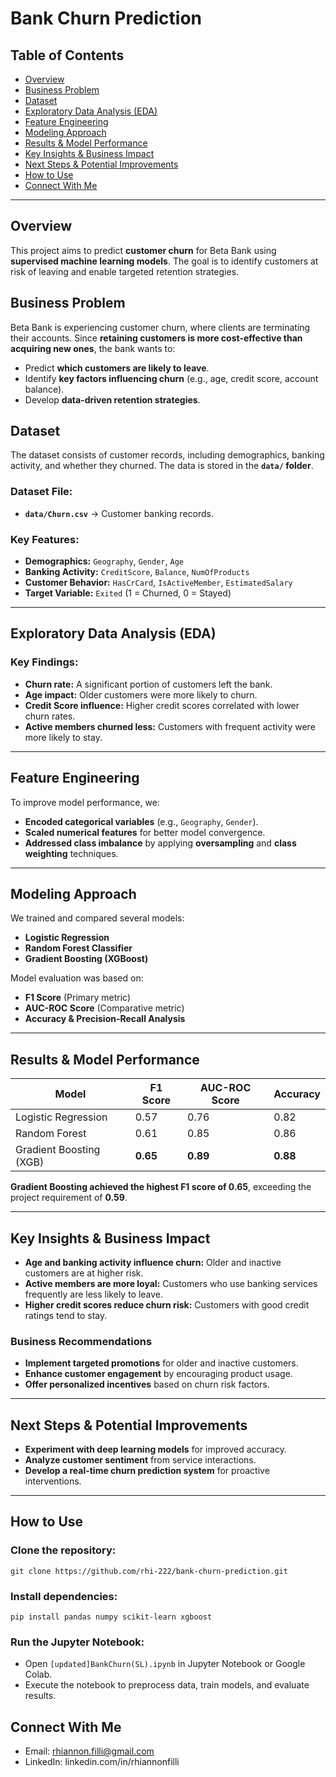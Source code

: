 # Bank Churn Prediction

## Table of Contents
- [Overview](#overview)
- [Business Problem](#business-problem)
- [Dataset](#dataset)
- [Exploratory Data Analysis (EDA)](#exploratory-data-analysis-eda)
- [Feature Engineering](#feature-engineering)
- [Modeling Approach](#modeling-approach)
- [Results & Model Performance](#results--model-performance)
- [Key Insights & Business Impact](#key-insights--business-impact)
- [Next Steps & Potential Improvements](#next-steps--potential-improvements)
- [How to Use](#how-to-use)
- [Connect With Me](#connect-with-me)

---

## Overview
This project aims to predict **customer churn** for Beta Bank using **supervised machine learning models**. The goal is to identify customers at risk of leaving and enable targeted retention strategies.

## Business Problem
Beta Bank is experiencing customer churn, where clients are terminating their accounts. Since **retaining customers is more cost-effective than acquiring new ones**, the bank wants to:
- Predict **which customers are likely to leave**.
- Identify **key factors influencing churn** (e.g., age, credit score, account balance).
- Develop **data-driven retention strategies**.

## Dataset
The dataset consists of customer records, including demographics, banking activity, and whether they churned. The data is stored in the **`data/` folder**.

### **Dataset File:**
- **`data/Churn.csv`** → Customer banking records.

### **Key Features:**
- **Demographics:** `Geography`, `Gender`, `Age`
- **Banking Activity:** `CreditScore`, `Balance`, `NumOfProducts`
- **Customer Behavior:** `HasCrCard`, `IsActiveMember`, `EstimatedSalary`
- **Target Variable:** `Exited` (1 = Churned, 0 = Stayed)

---

## Exploratory Data Analysis (EDA)
### **Key Findings:**
- **Churn rate:** A significant portion of customers left the bank.
- **Age impact:** Older customers were more likely to churn.
- **Credit Score influence:** Higher credit scores correlated with lower churn rates.
- **Active members churned less:** Customers with frequent activity were more likely to stay.

---

## Feature Engineering
To improve model performance, we:
- **Encoded categorical variables** (e.g., `Geography`, `Gender`).
- **Scaled numerical features** for better model convergence.
- **Addressed class imbalance** by applying **oversampling** and **class weighting** techniques.

---

## Modeling Approach
We trained and compared several models:
- **Logistic Regression**
- **Random Forest Classifier**
- **Gradient Boosting (XGBoost)**

Model evaluation was based on:
- **F1 Score** (Primary metric)
- **AUC-ROC Score** (Comparative metric)
- **Accuracy & Precision-Recall Analysis**

---

## Results & Model Performance
| Model                  | F1 Score | AUC-ROC Score | Accuracy |
|------------------------|---------|--------------|----------|
| Logistic Regression    | 0.57    | 0.76         | 0.82     |
| Random Forest         | 0.61    | 0.85         | 0.86     |
| Gradient Boosting (XGB) | **0.65**  | **0.89**  | **0.88** |

 **Gradient Boosting achieved the highest F1 score of 0.65**, exceeding the project requirement of **0.59**.

---

## Key Insights & Business Impact
- **Age and banking activity influence churn:** Older and inactive customers are at higher risk.
- **Active members are more loyal:** Customers who use banking services frequently are less likely to leave.
- **Higher credit scores reduce churn risk:** Customers with good credit ratings tend to stay.

### **Business Recommendations**
- **Implement targeted promotions** for older and inactive customers.
- **Enhance customer engagement** by encouraging product usage.
- **Offer personalized incentives** based on churn risk factors.

---

## Next Steps & Potential Improvements
- **Experiment with deep learning models** for improved accuracy.
- **Analyze customer sentiment** from service interactions.
- **Develop a real-time churn prediction system** for proactive interventions.

---

## How to Use
### Clone the repository:

    git clone https://github.com/rhi-222/bank-churn-prediction.git

### Install dependencies:

    pip install pandas numpy scikit-learn xgboost
    
### Run the Jupyter Notebook:
- Open `[updated]BankChurn(SL).ipynb` in Jupyter Notebook or Google Colab.
- Execute the notebook to preprocess data, train models, and evaluate results.

## Connect With Me
- Email: rhiannon.filli@gmail.com
- LinkedIn: linkedin.com/in/rhiannonfilli
